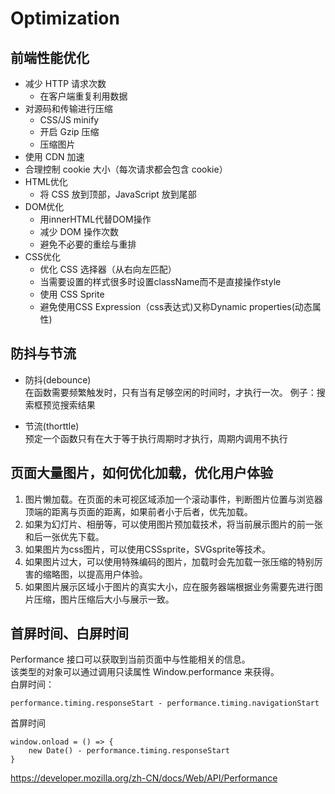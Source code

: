# Optimization

## 前端性能优化
* 减少 HTTP 请求次数
  * 在客户端重复利用数据
* 对源码和传输进行压缩
  * CSS/JS minify
  * 开启 Gzip 压缩
  * 压缩图片
* 使用 CDN 加速
* 合理控制 cookie 大小（每次请求都会包含 cookie）
* HTML优化
  * 将 CSS 放到顶部，JavaScript 放到尾部
* DOM优化
  * 用innerHTML代替DOM操作
  * 减少 DOM 操作次数
  * 避免不必要的重绘与重排
* CSS优化
  * 优化 CSS 选择器（从右向左匹配）
  * 当需要设置的样式很多时设置className而不是直接操作style
  * 使用 CSS Sprite
  * 避免使用CSS Expression（css表达式)又称Dynamic properties(动态属性)

## 防抖与节流
* 防抖(debounce)<br>
在函数需要频繁触发时，只有当有足够空闲的时间时，才执行一次。
例子：搜索框预览搜索结果

* 节流(thorttle)<br>
预定一个函数只有在大于等于执行周期时才执行，周期内调用不执行


## 页面大量图片，如何优化加载，优化用户体验
1. 图片懒加载。在页面的未可视区域添加一个滚动事件，判断图片位置与浏览器顶端的距离与页面的距离，如果前者小于后者，优先加载。
2. 如果为幻灯片、相册等，可以使用图片预加载技术，将当前展示图片的前一张和后一张优先下载。
3. 如果图片为css图片，可以使用CSSsprite，SVGsprite等技术。
4. 如果图片过大，可以使用特殊编码的图片，加载时会先加载一张压缩的特别厉害的缩略图，以提高用户体验。
5. 如果图片展示区域小于图片的真实大小，应在服务器端根据业务需要先进行图片压缩，图片压缩后大小与展示一致。




## 首屏时间、白屏时间
Performance 接口可以获取到当前页面中与性能相关的信息。<br>
该类型的对象可以通过调用只读属性 Window.performance 来获得。<br>
白屏时间：
```
performance.timing.responseStart - performance.timing.navigationStart
```
首屏时间
```
window.onload = () => {
    new Date() - performance.timing.responseStart
}
```
https://developer.mozilla.org/zh-CN/docs/Web/API/Performance

